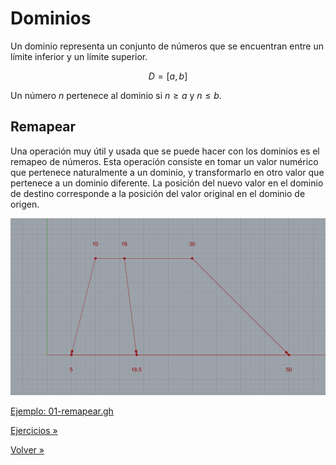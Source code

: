 # Dominios

Un dominio representa un conjunto de números que se encuentran entre
un límite inferior y un límite superior.

$$D = [a, b]$$

Un número $n$ pertenece al dominio si $n \geq a$ y $n \leq b$.

## Remapear

Una operación muy útil y usada que se puede hacer con los dominios es
el remapeo de números. Esta operación consiste en tomar un valor numérico
que pertenece naturalmente a un dominio, y transformarlo en otro valor
que pertenece a un dominio diferente. La posición del nuevo valor
en el dominio de destino corresponde a la posición del valor original en
el dominio de origen.

![Algoritmo](./figuras/01-remapear.png)

[Ejemplo: 01-remapear.gh](./01-remapear.gh)

[Ejercicios »](./ejercicios)

[Volver »](..)
